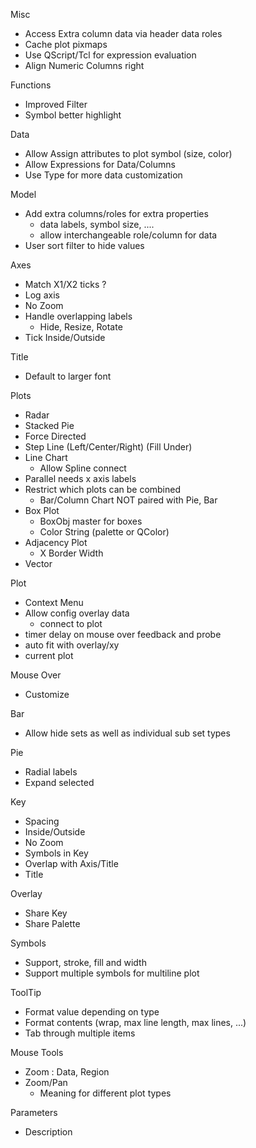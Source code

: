Misc
 + Access Extra column data via header data roles
 + Cache plot pixmaps
 + Use QScript/Tcl for expression evaluation
 + Align Numeric Columns right

Functions
 + Improved Filter
 + Symbol better highlight

Data
 + Allow Assign attributes to plot symbol (size, color)
 + Allow Expressions for Data/Columns
 + Use Type for more data customization

Model
 + Add extra columns/roles for extra properties
   + data labels, symbol size, ....
   + allow interchangeable role/column for data
 + User sort filter to hide values

Axes
 + Match X1/X2 ticks ?
 + Log axis
 + No Zoom
 + Handle overlapping labels
   + Hide, Resize, Rotate
 + Tick Inside/Outside

Title
 + Default to larger font

Plots
 + Radar
 + Stacked Pie
 + Force Directed
 + Step Line (Left/Center/Right) (Fill Under)
 + Line Chart
   + Allow Spline connect
 + Parallel needs x axis labels
 + Restrict which plots can be combined
   + Bar/Column Chart NOT paired with Pie, Bar
 + Box Plot
   + BoxObj master for boxes
   + Color String (palette or QColor)
 + Adjacency Plot
   + X Border Width
 + Vector

Plot
 + Context Menu
 + Allow config overlay data
   + connect to plot
 + timer delay on mouse over feedback and probe
 + auto fit with overlay/xy
 + current plot

Mouse Over
 + Customize

Bar
 + Allow hide sets as well as individual sub set types

Pie
 + Radial labels
 + Expand selected

Key
 + Spacing
 + Inside/Outside
 + No Zoom
 + Symbols in Key
 + Overlap with Axis/Title
 + Title

Overlay
 + Share Key
 + Share Palette

Symbols
 + Support, stroke, fill and width
 + Support multiple symbols for multiline plot

ToolTip
 + Format value depending on type
 + Format contents (wrap, max line length, max lines, ...)
 + Tab through multiple items

Mouse Tools
 + Zoom : Data, Region
 + Zoom/Pan
   + Meaning for different plot types

Parameters
 + Description
